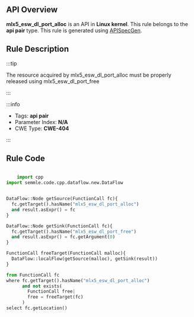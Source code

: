 ---
---


## API Overview
**mlx5_esw_dl_port_alloc** is an API in **Linux kernel**. This rule belongs to the **api pair** type. This rule is generated using [APISpecGen](../../tools/APISpecGen).
## Rule Description

:::tip

The resource acquired by mlx5_esw_dl_port_alloc must be properly released using mlx5_esw_dl_port_free

:::

:::info

- Tags: **api pair**
- Parameter Index: **N/A**
- CWE Type: **CWE-404**

:::

## Rule Code
```python

    import cpp
import semmle.code.cpp.dataflow.new.DataFlow


DataFlow::Node getSource(FunctionCall fc){
  fc.getTarget().hasName("mlx5_esw_dl_port_alloc")
  and result.asExpr() = fc
}

DataFlow::Node getSink(FunctionCall fc){
  fc.getTarget().hasName("mlx5_esw_dl_port_free")
  and result.asExpr() = fc.getArgument(0)
}

FunctionCall freeTarget(FunctionCall malloc){
  DataFlow::localFlow(getSource(malloc), getSink(result))
}

from FunctionCall fc
where fc.getTarget().hasName("mlx5_esw_dl_port_alloc")
      and not exists(
        FunctionCall free| 
        free = freeTarget(fc)
      )
select fc.getLocation()

    
```